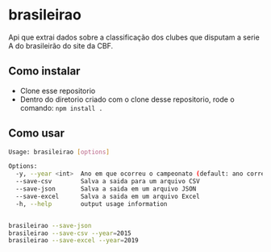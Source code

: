 # brasileirao
Api que extrai dados sobre a classificação dos clubes que disputam a serie A do brasileirão do site da CBF.

## Como instalar
- Clone esse repositorio
- Dentro do diretorio criado com o clone desse repositorio, rode o comando: `npm install .`

## Como usar

```bash
Usage: brasileirao [options]

Options:
  -y, --year <int>  Ano em que ocorreu o campeonato (default: ano corrente)
  --save-csv        Salva a saida para um arquivo CSV
  --save-json       Salva a saida em um arquivo JSON
  --save-excel      Salva a saida em um arquivo Excel
  -h, --help        output usage information


brasileirao --save-json
brasileirao --save-csv --year=2015
brasileirao --save-excel --year=2019
```
